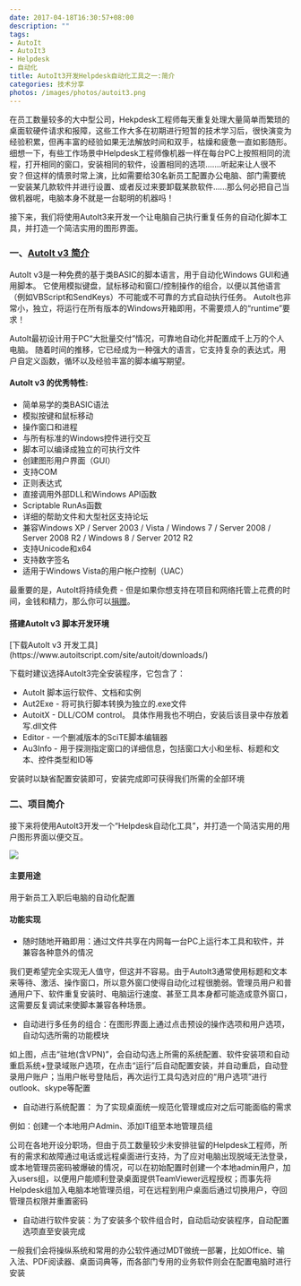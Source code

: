 ```yaml
---
date: 2017-04-18T16:30:57+08:00
description: ""
tags: 
- AutoIt
- AutoIt3
- Helpdesk
- 自动化
title: AutoIt3开发Helpdesk自动化工具之一:简介
categories: 技术分享
photos: /images/photos/autoit3.png
---
```


在员工数量较多的大中型公司，Hekpdesk工程师每天重复处理大量简单而繁琐的桌面软硬件请求和报障，这些工作大多在初期进行短暂的技术学习后，很快演变为经验积累，但再丰富的经验如果无法解放时间和双手，枯燥和疲惫一直如影随形。细想一下，有些工作场景中Helpdesk工程师像机器一样在每台PC上按照相同的流程，打开相同的窗口，安装相同的软件，设置相同的选项.......听起来让人很不安？但这样的情景时常上演，比如需要给30名新员工配置办公电脑、部门需要统一安装某几款软件并进行设置、或者反过来要卸载某款软件......那么何必把自己当做机器呢，电脑本身不就是一台聪明的机器吗！

 接下来，我们将使用AutoIt3来开发一个让电脑自己执行重复任务的自动化脚本工具，并打造一个简洁实用的图形界面。

 <!--more-->

###  一、[AutoIt v3 简介](https://www.autoitscript.com/site/autoit/)

AutoIt v3是一种免费的基于类BASIC的脚本语言，用于自动化Windows GUI和通用脚本。 它使用模拟键盘，鼠标移动和窗口/控制操作的组合，以便以其他语言（例如VBScript和SendKeys）不可能或不可靠的方式自动执行任务。 AutoIt也非常小，独立，将运行在所有版本的Windows开箱即用，不需要烦人的“runtime”要求！

AutoIt最初设计用于PC“大批量交付”情况，可靠地自动化并配置成千上万的个人电脑。 随着时间的推移，它已经成为一种强大的语言，它支持复杂的表达式，用户自定义函数，循环以及经验丰富的脚本编写期望。

####  AutoIt v3 的优秀特性:    
 <p>
 
* 简单易学的类BASIC语法
* 模拟按键和鼠标移动
* 操作窗口和进程
* 与所有标准的Windows控件进行交互
* 脚本可以编译成独立的可执行文件
* 创建图形用户界面（GUI）
* 支持COM
* 正则表达式
* 直接调用外部DLL和Windows API函数
* Scriptable RunAs函数
* 详细的帮助文件和大型社区支持论坛
* 兼容Windows XP / Server 2003 / Vista / Windows 7 / Server 2008 / Server  2008 R2 / Windows 8 / Server 2012 R2
* 支持Unicode和x64
* 支持数字签名
* 适用于Windows Vista的用户帐户控制（UAC）

最重要的是，AutoIt将持续免费 - 但是如果你想支持在项目和网络托管上花费的时间，金钱和精力，那么你可以[捐赠](https://www.autoitscript.com/site/donate/)。

####  搭建AutoIt v3 脚本开发环境
<p>
[下载AutoIt v3 开发工具](https://www.autoitscript.com/site/autoit/downloads/)

下载时建议选择AutoIt3完全安装程序，它包含了：

* AutoIt 脚本运行软件、文档和实例
* Aut2Exe - 将可执行脚本转换为独立的.exe文件
* AutoitX - DLL/COM control。 具体作用我也不明白，安装后该目录中存放着写.dll文件
* Editor - 一个删减版本的SciTE脚本编辑器
* Au3Info - 用于探测指定窗口的详细信息，包括窗口大小和坐标、标题和文本、控件类型和ID等

安装时以缺省配置安装即可，安装完成即可获得我们所需的全部环境

###  二、项目简介
接下来将使用AutoIt3开发一个“Helpdesk自动化工具”，并打造一个简洁实用的用户图形界面以便交互。

![](/images/20170418/170418_01_02_01.png)

#### 主要用途

 用于新员工入职后电脑的自动化配置

#### 功能实现

* 随时随地开箱即用：通过文件共享在内网每一台PC上运行本工具和软件，并兼容各种意外的情况

我们更希望完全实现无人值守，但这并不容易。由于AutoIt3通常使用标题和文本来等待、激活、操作窗口，所以意外窗口使得自动化过程很脆弱。管理员用户和普通用户下、软件重复安装时、电脑运行速度、甚至工具本身都可能造成意外窗口，这需要反复调试来使脚本兼容各种场景。

* 自动进行多任务的组合：在图形界面上通过点击预设的操作选项和用户选项，自动勾选所需的功能模块

如上图，点击“驻地(含VPN)”，会自动勾选上所需的系统配置、软件安装项和自动重启系统+登录域账户选项，在点击“运行”后自动配置安装，并自动重启，自动登录用户账户；当用户帐号登陆后，再次运行工具勾选对应的“用户选项”进行outlook、skype等配置

* 自动进行系统配置： 为了实现桌面统一规范化管理或应对之后可能面临的需求

例如：创建一个本地用户Admin、添加IT组至本地管理员组	

公司在各地开设分职场，但由于员工数量较少未安排驻留的Helpdesk工程师，所有的需求和故障通过电话或远程桌面进行支持，为了应对电脑出现脱域无法登录，或本地管理员密码被爆破的情况，可以在初始配置时创建一个本地admin用户，加入users组，以便用户能顺利登录桌面提供TeamViewer远程授权；而事先将Helpdesk组加入电脑本地管理员组，可在远程到用户桌面后通过切换用户，夺回管理员权限并重置密码

* 自动进行软件安装：为了安装多个软件组合时，自动启动安装程序，自动配置选项直至安装完成

一般我们会将操纵系统和常用的办公软件通过MDT做统一部署，比如Office、输入法、PDF阅读器、桌面词典等，而各部门专用的业务软件则会在配置电脑时进行安装